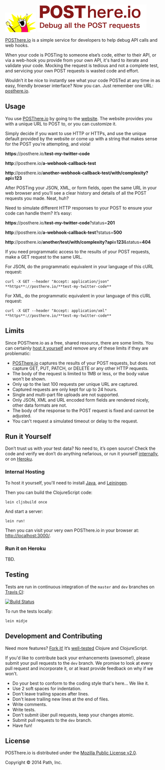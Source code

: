 [![Debug all the POST requests](./resources/public/images/x-all-the-y.png)](http://posthere.io/)
[![POSThere.io](./resources/public/images/POSThere.io.tagline.png)](http://posthere.io/)

[POSThere.io](http://posthere.io/) is a simple service for developers to help debug API calls and web hooks. 

When your code is POSTing to someone else’s code, either to their API, or via a web-hook you provide from your own API, it's hard to iterate and validate your code. Mocking the request is tedious and not a complete test, and servicing your own POST requests is wasted code and effort.

Wouldn’t it be nice to instantly see what your code POSTed at any time in as easy, friendly browser interface? Now you can. Just remember one URL: [posthere.io](http://posthere.io/). 


## Usage

You use [POSThere.io](http://posthere.io/) by going to the [website](http://posthere.io/). The website provides you with a unique URL to POST to, or you can customize it.

Simply decide if you want to use HTTP or HTTPs, and use the unique default provided by the website or come up with a string that makes sense for the POST you’re attempting, and viola! 

  **https**://posthere.io/**test-my-twitter-code**

  **http**://posthere.io/**a-webhook-callback-test**

  **http**://posthere.io/**another-webhook-callback-test/with/complexity?api=123**

After POSTing your JSON, XML, or form fields, open the same URL in your web browser and you’ll see a clear history and details of all the POST requests you made. Neat, huh?

Need to simulate different HTTP responses to your POST to ensure your code can handle them? It’s easy:

  **https**://posthere.io/**test-my-twitter-code**?status=**201**

  **http**://posthere.io/**a-webhook-callback-test**?status=**500**

  **http**://posthere.io/**another/test/with/complexity?api=123**&status=**404**

If you need programmatic access to the results of your POST requests, make a GET request to the same URL.

For JSON, do the programmatic equivalent in your language of this cURL request:

```console
curl -X GET --header "Accept: application/json" **https**://posthere.io/**test-my-twitter-code**
```

For XML, do the programmatic equivalent in your language of this cURL request:

```console
curl -X GET --header "Accept: application/xml" **https**://posthere.io/**test-my-twitter-code**
```


## Limits

Since POSThere.io as a free, shared resource, there are some limits. You can certainly [host it yourself](#run-it-yourself) and remove any of these limits if they are problematic:

* [POSThere.io](http://posthere.io/) captures the results of your POST requests, but does not capture GET, PUT, PATCH, or DELETE or any other HTTP requests.
* The body of the request is limited to 1MB or less, or the body value won't be shown.
* Only up to the last 100 requests per unique URL are captured.
* Captured requests are only kept for up to 24 hours.
* Single and multi-part file uploads are not supported.
* Only JSON, XML and URL encoded form fields are rendered nicely, other data formats are not.
* The body of the response to the POST request is fixed and cannot be adjusted.
* You can't request a simulated timeout or delay to the request.


## Run it Yourself

Don’t trust us with your test data? No need to, it’s open source! Check the code and verify we don’t do anything nefarious, or run it yourself [internally](internal-hosting), or on [Heroku](#run-it-on-heroku).

### Internal Hosting

To host it yourself, you'll need to install [Java](http://www.oracle.com/technetwork/java/javase/downloads/index.html), and [Leiningen](http://leiningen.org/).

Then you can build the ClojureScript code:

```console
lein cljsbuild once
```

And start a server:

```console
lein run!
```

Then you can visit your very own POSThere.io in your browser at: [http://localhost:3000/](http://localhost:3000/).

### Run it on Heroku

TBD.


## Testing

Tests are run in continuous integration of the `master` and `dev` branches on [Travis CI](https://travis-ci.org/path/posthere.io):

[![Build Status](https://travis-ci.org/path/posthere.io.png?branch=master)](https://travis-ci.org/path/posthere.io)

To run the tests locally:

```console
lein midje
```


## Development and Contributing

Need more features? [Fork it!](https://github.com/path/posthere.io/fork) It’s [well-tested](https://travis-ci.org/path/posthere.io) Clojure and ClojureScript.

If you'd like to contribute back your enhancements (awesome!), please submit your pull requests to the `dev` branch. We promise to look at every pull request and incorporate it, or at least provide feedback on why if we won't.

* Do your best to conform to the coding style that's here... We like it.
* Use 2 soft spaces for indentation.
* Don't leave trailing spaces after lines.
* Don't leave trailing new lines at the end of files.
* Write comments.
* Write tests.
* Don't submit über pull requests, keep your changes atomic.
* Submit pull requests to the `dev` branch.
* Have fun!


## License

POSThere.io is distributed under the [Mozilla Public License v2.0](http://www.mozilla.org/MPL/2.0/).

Copyright © 2014 Path, Inc.